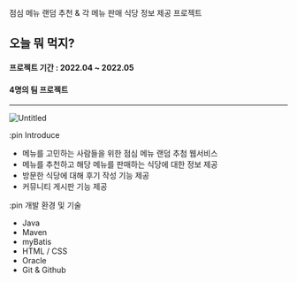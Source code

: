 점심 메뉴 랜덤 추천 & 각 메뉴 판매 식당 정보 제공 프로젝트
## 오늘 뭐 먹지?
#### 프로젝트 기간 : 2022.04 ~ 2022.05
#### 4명의 팀 프로젝트
<hr>

![Untitled](https://s3-us-west-2.amazonaws.com/secure.notion-static.com/36a0853e-7ce5-486e-82b3-73c74e6bd405/Untitled.png)

:pin Introduce 
- 메뉴를 고민하는 사람들을 위한 점심 메뉴 랜덤 추첨 웹서비스
- 메뉴를 추천하고 해당 메뉴를 판매하는 식당에 대한 정보 제공
- 방문한 식당에 대해 후기 작성 기능 제공
- 커뮤니티 게시판 기능 제공

:pin 개발 환경 및 기술
- Java
- Maven
- myBatis
- HTML / CSS
- Oracle
- Git & Github
